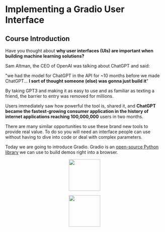 # Implementing a Gradio User Interface

## Course Introduction
  Have you thought about **why user interfaces (UIs) are important when building machine learning solutions?**
  
  
  Sam Altman, the CEO of OpenAI was talking about ChatGPT and said:
  
  "we had the model for ChatGPT in the API for ~10 months before we made ChatGPT... **I sort of thought someone (else) was gonna just build it**"
  
  By taking GPT3 and making it as easy to use and as familiar as texting a friend, the barrier to entry was removed for millions. 
  
  Users immediately saw how powerful the tool is, shared it, and **ChatGPT became the fastest-growing consumer application in the history of internet applications reaching 100,000,000** users in two months. 
  
  There are many similar opportunities to use these brand new tools to provide real value. To do so you will need an interface people can use without having to dive into code or deal with complex parameters. 
  
  Today we are going to introduce Gradio. 
  Gradio is an [open-source Python library](https://github.com/gradio-app/gradio) we can use to build demos right into a browser.
  








<p align="center">
<img src="https://res.cloudinary.com/crunchbase-production/image/upload/c_lpad,h_170,w_170,f_auto,b_white,q_auto:eco,dpr_1/v1505375959/urhmulzddqdfmlzpk2vn.png" width=100>
</p>

<p align="center">
<img src="https://pbs.twimg.com/profile_images/1526964416834510848/Njy4Kh2q_400x400.jpg" width=100>
</p>
